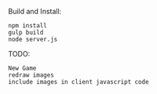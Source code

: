 Build and Install:

```
npm install
gulp build
node server.js
```

TODO:
```
New Game
redraw images
include images in client javascript code
```

